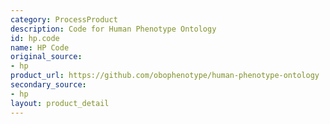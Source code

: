 ```yaml
---
category: ProcessProduct
description: Code for Human Phenotype Ontology
id: hp.code
name: HP Code
original_source:
- hp
product_url: https://github.com/obophenotype/human-phenotype-ontology
secondary_source:
- hp
layout: product_detail
---
```

